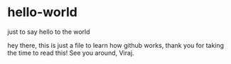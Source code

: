 # hello-world
just to say hello to the world

hey there, this is just a file to learn how github works, thank you for taking the time to read this!
See you around,
Viraj.
